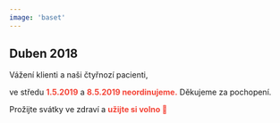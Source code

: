 ```yaml
---
image: 'baset'
---
```


## Duben 2018

Vážení klienti a naši čtyřnozí pacienti,

ve středu <span style="color:#f44336">**1.5.2019**</span> a <span style="color:#f44336">**8.5.2019 neordinujeme.**</span>
Děkujeme za pochopení.

Prožijte svátky ve zdraví a <span style="color:#f44336">**užijte si volno 🙂**</span>

